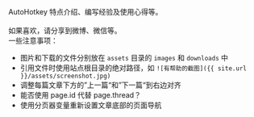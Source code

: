 AutoHotkey 特点介绍、编写经验及使用心得等。<br /><br />如果喜欢，请分享到微博、微信等。
<br>
一些注意事项：
* 图片和下载的文件分别放在 `assets` 目录的 `images` 和 `downloads` 中
* 引用文件时使用站点根目录的绝对路径，如 `![有帮助的截图]({{ site.url }}/assets/screenshot.jpg)`
* 调整每篇文章下方的”上一篇“和”下一篇“到右边对齐
* 能否使用 page.id 代替 page.thread？
* 使用分页器变量重新设置文章底部的页面导航
